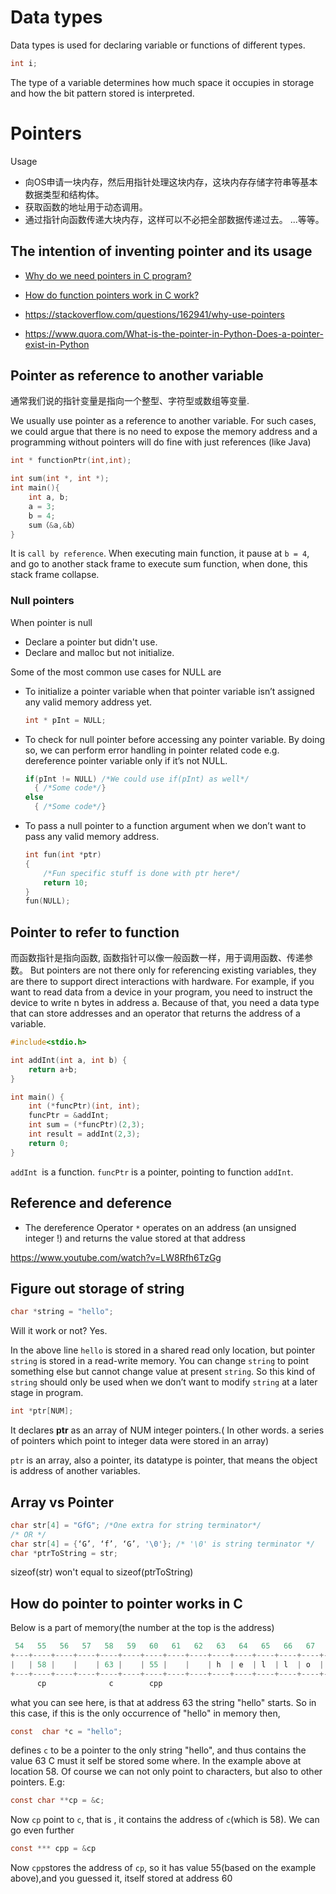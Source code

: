 # Data types
Data types is used for declaring variable or functions of different types.
```c
int i;
```
The type of a variable determines how much space it occupies in storage and how the bit pattern stored is interpreted.

# Pointers
Usage
* 向OS申请一块内存，然后用指针处理这块内存，这块内存存储字符串等基本数据类型和结构体。
* 获取函数的地址用于动态调用。
* 通过指针向函数传递大块内存，这样可以不必把全部数据传递过去。
...等等。

## The intention of inventing pointer and its usage
* [Why do we need pointers in C program?](https://www.quora.com/Why-do-we-need-pointers-in-a-C-program)
* [How do function pointers work in C work?](https://stackoverflow.com/questions/840501/how-do-function-pointers-in-c-work)

* https://stackoverflow.com/questions/162941/why-use-pointers
* https://www.quora.com/What-is-the-pointer-in-Python-Does-a-pointer-exist-in-Python



## Pointer as reference to another variable
通常我们说的指针变量是指向一个整型、字符型或数组等变量.

We usually use pointer as a reference to another variable. For such cases, we could argue that there is no need to expose the memory address and a programming without pointers will do fine with just references (like Java)

```c
int * functionPtr(int,int);
```

```c
int sum(int *, int *);
int main(){
    int a, b;
    a = 3;
    b = 4;
    sum（&a,&b）
}
```
It is `call by reference`. When executing main function, it pause at `b = 4`, and go to another stack frame to execute sum function, when done, this stack frame collapse.

### Null pointers

When pointer is null

* Declare a pointer but didn't use.
* Declare and malloc but not initialize.

Some of the most common use cases for NULL are
- To initialize a pointer variable when that pointer variable isn’t assigned any valid memory address yet.
  ```c
  int * pInt = NULL;
  ```
- To check for null pointer before accessing any pointer variable. By doing so, we can perform error handling in pointer related code e.g. dereference pointer variable only if it’s not NULL.
  ```c
  if(pInt != NULL) /*We could use if(pInt) as well*/
    { /*Some code*/}
  else
    { /*Some code*/}
  ```

- To pass a null pointer to a function argument when we don’t want to pass any valid memory address.
  ```c
  int fun(int *ptr)
  {
      /*Fun specific stuff is done with ptr here*/
      return 10;
  }
  fun(NULL);
  ```

## Pointer to refer to function

而函数指针是指向函数,  函数指针可以像一般函数一样，用于调用函数、传递参数。
But pointers are not there only for referencing existing variables, they are there to support direct interactions with hardware. For example, if you want to read data from a device in your program, you need to instruct the device to write n bytes in address a. Because of that, you need a data type that can store addresses and an operator that returns the address of a variable.


```C
#include<stdio.h>

int addInt(int a, int b) {
    return a+b;
}

int main() {
    int (*funcPtr)(int, int);
    funcPtr = &addInt;
    int sum = (*funcPtr)(2,3);
    int result = addInt(2,3);    
    return 0;
}
```

`addInt `is a function. `funcPtr` is a pointer, pointing to function `addInt`.


## Reference and deference
* The dereference Operator `*` operates on an address (an unsigned integer !) and returns the value stored at that address

https://www.youtube.com/watch?v=LW8Rfh6TzGg



## Figure out storage of string
```c
char *string = "hello";
```
Will it work or not? Yes.

In the above line `hello` is stored in a shared read only location, but pointer `string` is stored in a read-write memory. You can change `string` to point something else but cannot change value at present `string`. So this kind of `string` should only be used when we don’t want to modify `string` at a later stage in program.

```c
int *ptr[NUM];
```
It declares **ptr** as an array of NUM integer pointers.( In other words. a series of pointers which point to integer data were stored in an array)

`ptr` is an array, also a pointer, its datatype is pointer, that means the object is address of another variables.

## Array vs Pointer
```c
char str[4] = "GfG"; /*One extra for string terminator*/
/* OR */
char str[4] = {‘G’, ‘f’, ‘G’, '\0'}; /* '\0' is string terminator */
char *ptrToString = str;
```

                       sizeof(str) won't equal to sizeof(ptrToString)
## How do pointer to pointer works in C
Below is a part of memory(the number at the top is the address)
```c
 54   55   56   57   58   59   60   61   62   63   64   65   66   67   68   69
+---+----+----+----+----+----+----+----+----+----+----+----+----+----+----+----+
|   | 58 |    |    | 63 |    | 55 |    |    | h  | e  | l  | l  | o  | \0 |    |
+---+----+----+----+----+----+----+----+----+----+----+----+----+----+----+----+
      cp              c        cpp
```
what you can see here, is that at address 63 the string "hello" starts. So in this case, if this is the only occurrence of "hello" in memory then,
```c
const  char *c = "hello";
```
defines `c` to be a pointer to the only string "hello", and thus contains the value 63
C must it self be stored some where. In the example above at location 58. Of course we can not only point to characters, but also to other pointers. E.g:
```c
const char **cp = &c;
```
Now `cp` point to `c`, that is , it contains the address of `c`(which is 58). We can go even further
```c
const *** cpp = &cp
```
Now `cpp`stores the address of `cp`, so it has value 55(based on the example above),and you guessed it, itself stored at address 60
